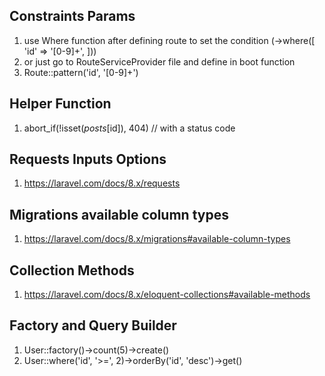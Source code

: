 ## Constraints Params
1) use Where function after defining route to set the condition  (->where([ 'id' => '[0-9]+', ]))
2) or just go to RouteServiceProvider file and define in boot function
3) Route::pattern('id', '[0-9]+')


## Helper Function
1) abort_if(!isset($posts[$id]), 404)  // with a status code

## Requests Inputs Options
1) https://laravel.com/docs/8.x/requests

## Migrations available column types
1) https://laravel.com/docs/8.x/migrations#available-column-types

## Collection Methods
1) https://laravel.com/docs/8.x/eloquent-collections#available-methods

## Factory and Query Builder
1) User::factory()->count(5)->create()
2) User::where('id', '>=', 2)->orderBy('id', 'desc')->get()

